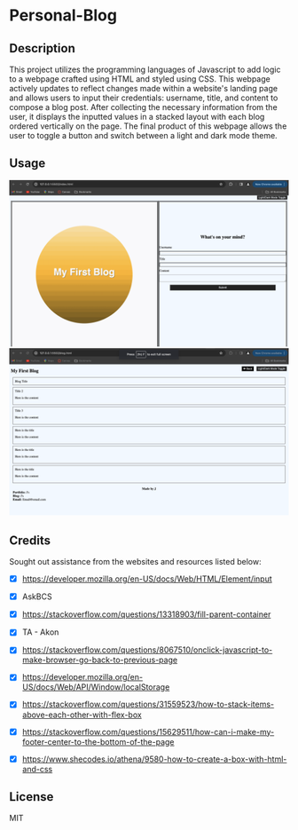 # Personal-Blog

## Description 
This project utilizes the programming languages of Javascript to add logic to a webpage crafted using HTML and styled using CSS. This webpage actively updates to reflect changes made within a website's landing page and allows users to input their credentials: username, title, and content to compose a blog post. After collecting the necessary information from the user, it displays the inputted values in a stacked layout with each blog ordered vertically on the page. The final product of this webpage allows the user to toggle a button and switch between a light and dark mode theme. 

## Usage
![alt text](image.png)
![alt text](image-1.png)

## Credits 
Sought out assistance from the websites and resources listed below: 
- [X] https://developer.mozilla.org/en-US/docs/Web/HTML/Element/input
- [X] AskBCS
- [X] https://stackoverflow.com/questions/13318903/fill-parent-container
- [X] TA - Akon 
- [X] https://stackoverflow.com/questions/8067510/onclick-javascript-to-make-browser-go-back-to-previous-page
- [X] https://developer.mozilla.org/en-US/docs/Web/API/Window/localStorage
- [X] https://stackoverflow.com/questions/31559523/how-to-stack-items-above-each-other-with-flex-box
- [X] https://stackoverflow.com/questions/15629511/how-can-i-make-my-footer-center-to-the-bottom-of-the-page
- [X] https://www.shecodes.io/athena/9580-how-to-create-a-box-with-html-and-css




## License 
MIT